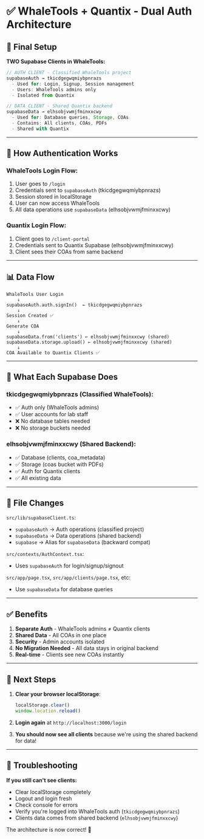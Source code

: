 # ✅ WhaleTools + Quantix - Dual Auth Architecture

## 🎯 Final Setup

**TWO Supabase Clients in WhaleTools:**

```typescript
// AUTH CLIENT - Classified WhaleTools project
supabaseAuth → tkicdgegwqmiybpnrazs
  - Used for: Login, Signup, Session management
  - Users: WhaleTools admins only
  - Isolated from Quantix

// DATA CLIENT - Shared Quantix backend  
supabaseData → elhsobjvwmjfminxxcwy
  - Used for: Database queries, Storage, COAs
  - Contains: All clients, COAs, PDFs
  - Shared with Quantix
```

---

## 🔐 How Authentication Works

### WhaleTools Login Flow:
1. User goes to `/login`
2. Credentials sent to `supabaseAuth` (tkicdgegwqmiybpnrazs)
3. Session stored in localStorage
4. User can now access WhaleTools
5. All data operations use `supabaseData` (elhsobjvwmjfminxxcwy)

### Quantix Login Flow:
1. Client goes to `/client-portal`
2. Credentials sent to Quantix Supabase (elhsobjvwmjfminxxcwy)
3. Client sees their COAs from same backend

---

## 📊 Data Flow

```
WhaleTools User Login
    ↓
supabaseAuth.auth.signIn()  ← tkicdgegwqmiybpnrazs
    ↓
Session Created ✅
    ↓
Generate COA
    ↓
supabaseData.from('clients') ← elhsobjvwmjfminxxcwy (shared)
supabaseData.storage.upload() ← elhsobjvwmjfminxxcwy (shared)
    ↓
COA Available to Quantix Clients ✅
```

---

## 🎨 What Each Supabase Does

### tkicdgegwqmiybpnrazs (Classified WhaleTools):
- ✅ Auth only (WhaleTools admins)
- ✅ User accounts for lab staff
- ❌ No database tables needed
- ❌ No storage buckets needed

### elhsobjvwmjfminxxcwy (Shared Backend):
- ✅ Database (clients, coa_metadata)
- ✅ Storage (coas bucket with PDFs)
- ✅ Auth for Quantix clients
- ✅ All existing data

---

## 📁 File Changes

`src/lib/supabaseClient.ts`:
- `supabaseAuth` → Auth operations (classified project)
- `supabaseData` → Data operations (shared backend)
- `supabase` → Alias for `supabaseData` (backward compat)

`src/contexts/AuthContext.tsx`:
- Uses `supabaseAuth` for login/signup/signout

`src/app/page.tsx`, `src/app/clients/page.tsx`, etc:
- Use `supabaseData` for database queries

---

## ✅ Benefits

1. **Separate Auth** - WhaleTools admins ≠ Quantix clients
2. **Shared Data** - All COAs in one place
3. **Security** - Admin accounts isolated
4. **No Migration Needed** - All data stays in original backend
5. **Real-time** - Clients see new COAs instantly

---

## 🚀 Next Steps

1. **Clear your browser localStorage**:
   ```javascript
   localStorage.clear()
   window.location.reload()
   ```

2. **Login again** at `http://localhost:3000/login`

3. **You should now see all clients** because we're using the shared backend for data!

---

## 🐛 Troubleshooting

**If you still can't see clients:**
- Clear localStorage completely
- Logout and login fresh
- Check console for errors
- Verify you're logged into WhaleTools auth (`tkicdgegwqmiybpnrazs`)
- Clients data comes from shared backend (`elhsobjvwmjfminxxcwy`)

The architecture is now correct! 🎉

